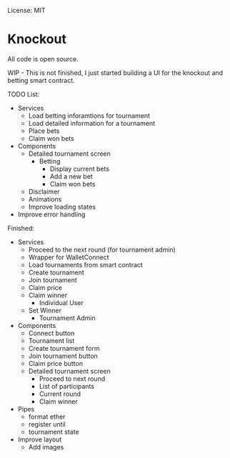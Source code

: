 License: MIT

# Knockout

All code is open source.

WIP - This is not finished, I just started building a UI for the knockout and betting smart contract.


TODO List:
- Services
  - Load betting inforamtions for tournament
  - Load detailed information for a tournament
  - Place bets
  - Claim won bets
- Components
  - Detailed tournament screen
    - Betting
      - Display current bets
      - Add a new bet
      - Claim won bets
  - Disclaimer
  - Animations
  - Improve loading states
- Improve error handling

Finished:
- Services
  - Proceed to the next round (for tournament admin)
  - Wrapper for WalletConnect
  - Load tournaments from smart contract
  - Create tournament
  - Join tournament
  - Claim price
  - Claim winner
    - Individual User
  - Set Winner
    - Tournament Admin
- Components
  - Connect button
  - Tournament list
  - Create tournament form
  - Join tournament button
  - Claim price button
  - Detailed tournament screen
    - Proceed to next round
    - List of participants
    - Current round
    - Claim winner
- Pipes
  - format ether
  - register until
  - tournament state
- Improve layout
  - Add images